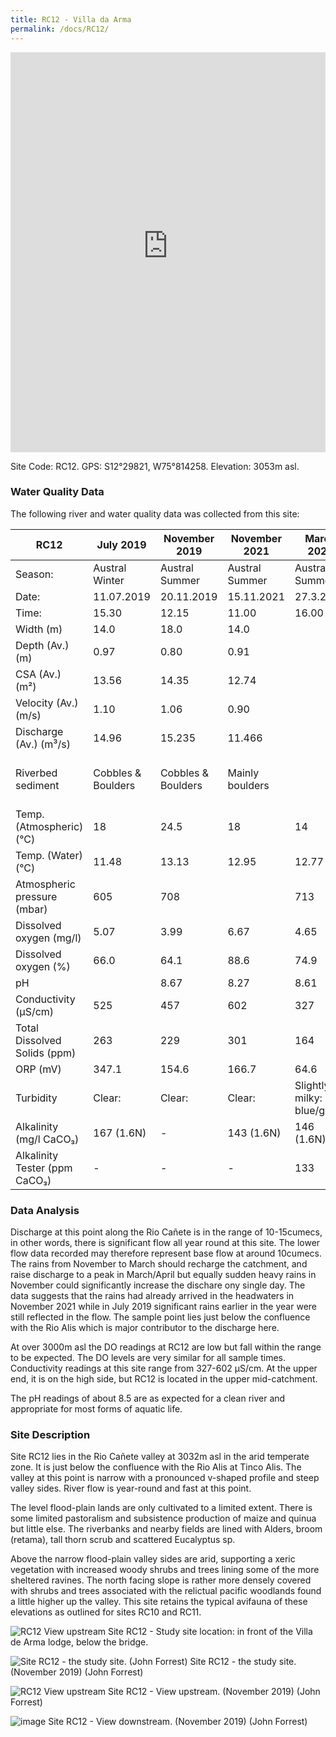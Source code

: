 ```yaml
---
title: RC12 - Villa da Arma
permalink: /docs/RC12/
---
```


<iframe width="100%" height="640" allowfullscreen style="border-style:none;" src="https://cavep-undc-hosting.netlify.com/sites/RC12/app-files/"></iframe>

Site Code: RC12.  GPS: S12°29821, W75°814258. Elevation:
3053m asl.


### Water Quality Data

The following river and water quality data was collected from this site:

|     RC12                             |     July 2019             |     November 2019         |     November 2021      |     March 2022                    |     June 2022                      |
|--------------------------------------|---------------------------|---------------------------|------------------------|-----------------------------------|------------------------------------|
|     Season:                          |     Austral Winter        |     Austral Summer        |     Austral Summer     |     Austral Summer                |     Austral Winter                 |
|     Date:                            |     11.07.2019            |     20.11.2019            |     15.11.2021         |     27.3.2022                     |     28.6.22                        |
|     Time:                            |     15.30                 |     12.15                 |     11.00              |     16.00                         |     12.45                          |
|     Width (m)                        |     14.0                  |     18.0                  |     14.0               |                                   |     18.3                           |
|     Depth (Av.) (m)                  |     0.97                  |     0.80                  |     0.91               |                                   |     0.64                           |
|     CSA (Av.) (m²)                   |     13.56                 |     14.35                 |     12.74              |                                   |     11.66                          |
|     Velocity (Av.) (m/s)             |     1.10                  |     1.06                  |     0.90               |                                   |     0.83                           |
|     Discharge (Av.) (m³/s)           |     14.96                 |     15.235                |    11.466              |                                   |     9.675                          |
|     Riverbed sediment                |     Cobbles & Boulders    |     Cobbles & Boulders    |     Mainly boulders    |                                   |     Pebbles, cobbles & boulders    |
|     Temp. (Atmospheric) (°C)         |     18                    |     24.5                  |     18                 |     14                            |     21                             |
|     Temp. (Water) (°C)               |     11.48                 |     13.13                 |     12.95              |     12.77                         |     12.00                          |
|     Atmospheric pressure (mbar)      |     605                   |     708                   |                        |     713                           |     604                            |
|     Dissolved oxygen (mg/l)          |     5.07                  |     3.99                  |     6.67               |     4.65                          |     7.37                           |
|     Dissolved oxygen (%)             |     66.0                  |     64.1                  |     88.6               |     74.9                          |     112.4                          |
|     pH                               |                           |     8.67                  |     8.27               |     8.61                          |     8.48                           |
|     Conductivity (µS/cm)             |     525                   |     457                   |     602                |     327                           |     541                            |
|     Total Dissolved Solids (ppm)     |     263                   |     229                   |     301                |     164                           |     271                            |
|     ORP (mV)                         |     347.1                 |     154.6                 |     166.7              |     64.6                          |     161.7                          |
|     Turbidity                        |     Clear:                |     Clear:                |     Clear:             |     Slightly milky: blue/green    |     Clear: blue/grey               |
|     Alkalinity (mg/l CaCO₃)          |     167 (1.6N)            |     -                     |     143 (1.6N)         |     146 (1.6N)                    |     180 (1.6N)                     |
|     Alkalinity Tester (ppm CaCO₃)    |     -                     |     -                     |     -                  |     133                           |     162                            |



### Data Analysis
Discharge at this point along the Rio Cañete is in the range of 10-15cumecs, in other words, there is significant flow all year round at this site. The lower flow data recorded may therefore represent base flow at around 10cumecs. The rains from November to March should recharge the catchment, and raise discharge to a peak in March/April but equally sudden heavy rains in November could significantly increase the dischare ony single day. The data suggests that the rains had already arrived in the headwaters in November 2021 while in July 2019 significant rains earlier in the year were still reflected in the flow. The sample point lies just below the confluence with the Rio Alis which is major contributor to the discharge here.                                                                                            

At over 3000m asl the DO readings at RC12 are low but fall within the range to be expected. The DO levels are very similar for all sample times. Conductivity readings at this site range from 327-602 µS/cm. At the upper end, it is on the high side, but RC12 is located in the upper mid-catchment.   

The pH readings of about 8.5 are as expected for a clean river and appropriate for most forms of aquatic life.

  
### Site Description
Site RC12 lies in the Rio Cañete valley at 3032m asl in the arid temperate zone. It is just below the confluence with the Rio Alis at Tinco Alis. The valley at this point is narrow with a pronounced v-shaped profile and steep valley sides. River flow is year-round and fast at this point.

The level flood-plain lands are only cultivated to a limited extent. There is some limited pastoralism and subsistence production of maize and quinua but little else. The riverbanks and nearby fields are lined with Alders, broom (retama), tall thorn scrub and scattered Eucalyptus sp. 

Above the narrow flood-plain valley sides are arid, supporting a xeric vegetation with increased woody shrubs and trees lining some of the more sheltered ravines. The north facing slope is rather more densely covered with shrubs and trees associated with the relictual pacific woodlands found a little higher up the valley. This site retains the typical avifauna of these elevations as outlined for sites RC10 and RC11. 


![RC12 View upstream](/assets/SiteDescriptions/RC12/RC12VilladeArma.jpg)
Site RC12 - Study site location: in front of the Villa de Arma lodge, below the bridge.


![Site RC12 - the study site. (John Forrest)](/assets/SiteDescriptions/RC12/RC12Site.jpg)
Site RC12 - the study site.  (November 2019) (John Forrest)


![RC12 View upstream](/assets/SiteDescriptions/RC12/RC12Viewupstream.jpg)
Site RC12 - View upstream.  (November 2019) (John Forrest)


![image](/assets/SiteDescriptions/RC12/RC12Viewdownstream.jpg)
Site RC12 - View downstream.  (November 2019) (John Forrest)

